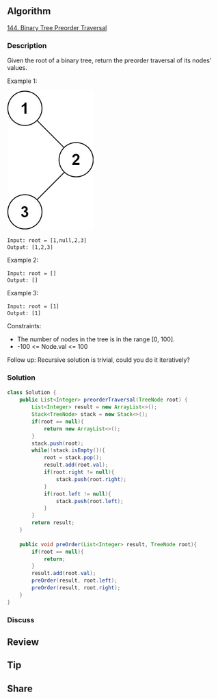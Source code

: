 ## Algorithm

[144. Binary Tree Preorder Traversal](https://leetcode.com/problems/binary-tree-preorder-traversal/)

### Description

Given the root of a binary tree, return the preorder traversal of its nodes' values.

Example 1:

![](assets/20240828-97802a7b.png)

```
Input: root = [1,null,2,3]
Output: [1,2,3]
```

Example 2:

```
Input: root = []
Output: []
```

Example 3:

```
Input: root = [1]
Output: [1]
```

Constraints:

- The number of nodes in the tree is in the range [0, 100].
- -100 <= Node.val <= 100


Follow up: Recursive solution is trivial, could you do it iteratively?

### Solution

```java
class Solution {
    public List<Integer> preorderTraversal(TreeNode root) {
        List<Integer> result = new ArrayList<>();
        Stack<TreeNode> stack = new Stack<>();
        if(root == null){
            return new ArrayList<>();
        }
        stack.push(root);
        while(!stack.isEmpty()){
            root = stack.pop();
            result.add(root.val);
            if(root.right != null){
                stack.push(root.right);
            }
            if(root.left != null){
                stack.push(root.left);
            }
        }
        return result;
    }

    public void preOrder(List<Integer> result, TreeNode root){
        if(root == null){
            return;
        }
        result.add(root.val);
        preOrder(result, root.left);
        preOrder(result, root.right);
    }
}
```

### Discuss

## Review


## Tip


## Share
